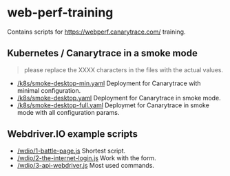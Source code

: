 # web-perf-training
Contains scripts for https://webperf.canarytrace.com/ training.

## Kubernetes / Canarytrace in a smoke mode
> please replace the XXXX characters in the files with the actual values.
- [/k8s/smoke-desktop-min.yaml](https://github.com/canarytrace/web-perf-training/blob/main/k8s/smoke-desktop-min.yaml) Deployment for Canarytrace with minimal configuration.
- [/k8s/smoke-desktop.yaml](https://github.com/canarytrace/web-perf-training/blob/main/k8s/smoke-desktop.yaml) Deployment for Canarytrace in smoke mode.
- [/k8s/smoke-desktop-full.yaml](https://github.com/canarytrace/web-perf-training/tree/main/k8s) Deploymet for Canarytrace in smoke mode with all configuration params.

## Webdriver.IO example scripts
- [/wdio/1-battle-page.js](https://github.com/canarytrace/web-perf-training/blob/main/wdio/1-battle-page.js) Shortest script.
- [/wdio/2-the-internet-login.js](https://github.com/canarytrace/web-perf-training/blob/main/wdio/2-the-internet-login.js) Work with the form.
- [/wdio/3-api-webdriver.js](https://github.com/canarytrace/web-perf-training/blob/main/wdio/3-api-webdriver.js) Most used commands.
